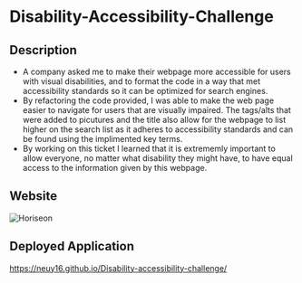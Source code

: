 # Disability-Accessibility-Challenge

## Description

- A company asked me to make their webpage more accessible for users with visual disabilities, and to format the code in a way that met accessibility standards so it can be optimized for search engines. 
- By refactoring the code provided, I was able to make the web page easier to navigate for users that are visually impaired. The tags/alts that were added to picutures and the title also allow for the webpage to list higher on the search list as it adheres to accessibility standards and can be found using the implimented key terms.
- By working on this ticket I learned that it is extrememly important to allow everyone, no matter what disability they might have, to have equal access to the information given by this webpage. 

## Website 
![Horiseon](https://michiganstate.bootcampcontent.com/michiganstate-bootcamp/MSU-VIRT-FSF-PT-07-2022-U-LOLC-ENTG/-/raw/main/01-HTML-Git-CSS/02-Challenge/Assets/01-html-css-git-homework-demo.png)

## Deployed Application 
https://neuy16.github.io/Disability-accessibility-challenge/
